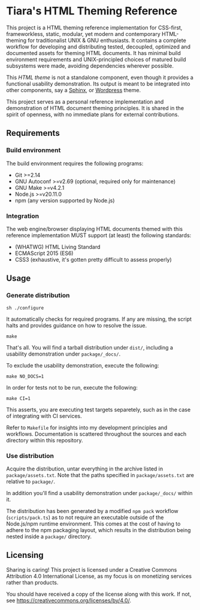 <a name="tiaras-html-theming-reference"></a>
# Tiara's HTML Theming Reference

This project is a HTML theming reference implementation for CSS-first,
frameworkless, static, modular, yet modern and contemporary HTML-theming for
traditionalist UNIX & GNU enthusiasts. It contains a complete workflow for
developing and distributing tested, decoupled, optimized and documented assets
for theming HTML documents. It has minimal build environment requirements and
UNIX-principled choices of matured build subsystems were made, avoiding
dependencies wherever possible.

This *HTML theme* is not a standalone component, even though it provides a
functional usability demonstration. Its output is meant to be integrated into
other components, say a [Sphinx](https://www.sphinx-doc.org), or
[Wordpress](https://wordpress.org) theme.

This project serves as a personal reference implementation and demonstration
of HTML document theming principles. It is shared in the spirit of openness,
with no immediate plans for external contributions.

## Requirements

### Build environment

The build environment requires the following programs:

- Git >=2.14
- GNU Autoconf >=v2.69 (optional, required only for maintenance)
- GNU Make >=v4.2.1
- Node.js >=v20.11.0
- npm (any version supported by Node.js)

### Integration

The web engine/browser displaying HTML documents themed with this reference
implementation MUST support (at least) the following standards:

- (WHATWG) HTML Living Standard 
- ECMAScript 2015 (ES6)
- CSS3 (exhaustive, it's gotten pretty difficult to assess properly)

## Usage

### Generate distribution

```
sh ./configure
```

It automatically checks for required programs. If any are missing, the script
halts and provides guidance on how to resolve the issue.

```
make
```

That's all. You will find a tarball distribution under `dist/`, including a
usability demonstration under `package/_docs/`.

To exclude the usability demonstration, execute the following:

```
make NO_DOCS=1
```

In order for tests not to be run, execute the following:

```
make CI=1
```

This asserts, you are executing test targets separetely, such as in the case of
integrating with CI services.

Refer to `Makefile` for insights into my development principles and workflows.
Documentation is scattered throughout the sources and each directory within this
repository.

### Use distribution

Acquire the distribution, untar everything in the archive listed in
`package/assets.txt`. Note that the paths specified in `package/assets.txt` are
relative to `package/`.

In addition you'll find a usability demonstration under `package/_docs/` within
it.

The distribution has been generated by a modified `npm pack` workflow
(`scripts/pack.ts`) as to not require an executable outside of the Node.js/npm
runtime environment. This comes at the cost of having to adhere to the npm
packaging layout, which results in the distribution being nested inside a
`package/` directory.

<a name="licensing"></a>
## Licensing

Sharing is caring! This project is licensed under a Creative Commons Attribution
4.0 International License, as my focus is on monetizing services rather than
products.

You should have received a copy of the license along with this
work. If not, see <https://creativecommons.org/licenses/by/4.0/>.

